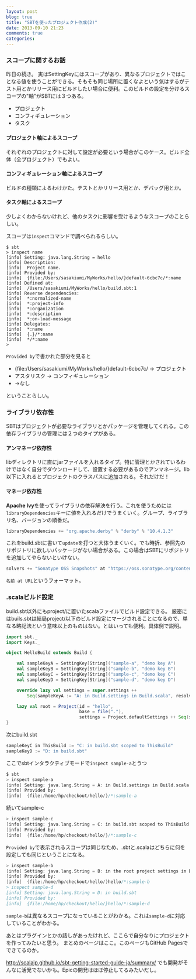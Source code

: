 ```yaml
---
layout: post
blog: true
title: "SBTを使ったプロジェクト作成(2)"
date: 2013-09-10 21:23
comments: true
categories: 
---
```


### スコープに関するお話
昨日の続き。
実はSettingKeyにはスコープがあり、異なるプロジェクトではことなる値を使うことができる。そもそも同じ場所に置くなよという気はするがテスト用とかリリース用にビルドしたい場合に便利。このビルドの設定を分けるスコープの"軸"がSBTには３つある。

* プロジェクト
* コンフィギュレーション
* タスク

#### プロジェクト軸によるスコープ
それぞれのプロジェクトに対して設定が必要という場合がこのケース。ビルド全体（全プロジェクト）でもよい。

#### コンフィギュレーション軸によるスコープ
ビルドの種類によるわけかた。テストとかリリース用とか、デバッグ用とか。

#### タスク軸によるスコープ
少しよくわからないけれど、他のタスクに影響を受けるようなスコープのことらしい。

スコープは`inspect`コマンドで調べられるらしい。

```
$ sbt
> inspect name
[info] Setting: java.lang.String = hello
[info] Description:
[info]  Project name.
[info] Provided by:
[info]  {file:/Users/sasakiumi/MyWorks/hello/}default-6cbc7c/*:name
[info] Defined at:
[info]  /Users/sasakiumi/MyWorks/hello/build.sbt:1
[info] Reverse dependencies:
[info]  *:normalized-name
[info]  *:project-info
[info]  *:organization
[info]  *:description
[info]  *:on-load-message
[info] Delegates:
[info]  *:name
[info]  {.}/*:name
[info]  */*:name
>
```

`Provided by`で書かれた部分を見ると

* {file:/Users/sasakiumi/MyWorks/hello/}default-6cbc7c/ → プロジェクト
* アスタリスク → コンフィギュレーション
* →なし

ということらしい。

### ライブラリ依存性
SBTはプロジェクトが必要なライブラリとかパッケージを管理してくれる。この依存ライブラリの管理には２つのタイプがある。

#### アンマネージ依存性
libディレクトリに直にjarファイルを入れるタイプ。特に管理とかされているわけではなく自分でダウンロードして、設置する必要があるのでアンマネージ。lib以下に入れるとプロジェクトのクラスパスに追加される。それだけだ！

#### マネージ依存性
**Apache Ivy**を使ってライブラリの依存解決を行う。これを使うためには`libraryDependencies`キーに値を入れるだけでうまくいく。グループ、ライブラリ名、バージョンの順番だ。

``` scala
libraryDependencies += "org.apache.derby" % "derby" % "10.4.1.3"
```

これをbuild.sbtに書いて`update`を打つと大体うまくいく。でも時折、参照先のリポジトリに欲しいパッケージがない場合がある。この場合はSBTにリポジトリを追加してやらないといけない。

``` scala
solvers += "Sonatype OSS Snapshots" at "https://oss.sonatype.org/content/repositories/snapshots"
```
`名前 at URL`というフォーマット。

### .scalaビルド設定
build.sbt以外にもproject/に置いたscalaファイルでビルド設定できる。
厳密にはbuils.sbtは結局project/以下のビルド設定にマージされることになるので、単なる略記法という意味以上のものはない。とはいっても便利。具体例で説明。

``` scala project/Build.scala
import sbt._
import Keys._

object HelloBuild extends Build {

    val sampleKeyA = SettingKey[String]("sample-a", "demo key A")
    val sampleKeyB = SettingKey[String]("sample-b", "demo key B")
    val sampleKeyC = SettingKey[String]("sample-c", "demo key C")
    val sampleKeyD = SettingKey[String]("sample-d", "demo key D")

    override lazy val settings = super.settings ++
        Seq(sampleKeyA := "A: in Build.settings in Build.scala", resolvers := Seq())

    lazy val root = Project(id = "hello",
                            base = file("."),
                            settings = Project.defaultSettings ++ Seq(sampleKeyB := "B: in the root project settings in Build.scala"))
}
```

次にbuild.sbt

``` scala build.sbt
sampleKeyC in ThisBuild := "C: in build.sbt scoped to ThisBuild"
sampleKeyD := "D: in build.sbt"
```

ここでsbtインタラクティブモードで`inspect sample-a`とうつ

``` scala bash
$ sbt
> inspect sample-a
[info] Setting: java.lang.String = A: in Build.settings in Build.scala
[info] Provided by:
[info]  {file:/home/hp/checkout/hello/}/*:sample-a
```
続いてsample-c

``` scala bash
> inspect sample-c
[info] Setting: java.lang.String = C: in build.sbt scoped to ThisBuild
[info] Provided by:
[info]  {file:/home/hp/checkout/hello/}/*:sample-c
```

`Provided by`で表示されるスコープは同じなため、.sbtと.scalaはどちらに何を設定しても同じということになる。

``` scala bash
> inspect sample-b
[info] Setting: java.lang.String = B: in the root project settings in Build.scala
[info] Provided by:
[info]  {file:/home/hp/checkout/hello/}hello/*:sample-b
> inspect sample-d
[info] Setting: java.lang.String = D: in build.sbt
[info] Provided by:
[info]  {file:/home/hp/checkout/hello/}hello/*:sample-d
```

`sample-b`は異なるスコープになっていることがわかる。これは`sample-d`に対応していることがわかる。

あとはプラグインとかの話しがあったけれど、ここらで自分なりにプロジェクトを作ってみたいと思う。
まとめのページはここ。このページもGitHub Pagesでできてるのか。

http://scalajp.github.io/sbt-getting-started-guide-ja/summary/
でも開発がそんなに活発でないかも。Epicの開発はほぼ停止してるみたいだし。